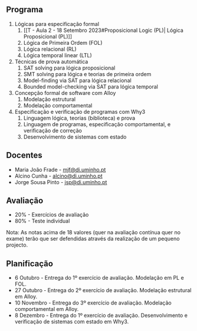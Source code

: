 ## Programa

1. Lógicas para especificação formal
	1. [[T - Aula 2 - 18 Setembro 2023#Proposicional Logic (PL)| Lógica Proposicional (PL)]]
	2. Lógica de Primeira Ordem (FOL)
	3. Lógica relacional (RL)
	4. Lógica temporal linear (LTL)
2. Técnicas de prova automática
	1. SAT solving para lógica proposicional
	2. SMT solving para lógica e teorias de primeira ordem
	3. Model-finding via SAT para lógica relacional
	4. Bounded model-checking via SAT para lógica temporal
3. Concepção formal de software com Alloy
	1. Modelação estrutural
	2. Modelação comportamental
4. Especificação e verificação de programas com Why3
	1. Linguagem lógica, teorias (biblioteca) e prova
	2. Linguagem de programas, especificação comportamental, e verificação de correção
	3. Desenvolvimento de sistemas com estado
  
## Docentes
- Maria João Frade - [mjf@di.uminho.pt](mailto:mjf@di.uminho.pt)
- Alcino Cunha - [alcino@di.uminho.pt](mailto:alcino@di.uminho.pt)
- Jorge Sousa Pinto - [jsp@di.uminho.pt](mailto:jsp@di.uminho.pt)
  
## Avaliação
- 20% - Exercícios de avaliação
- 80% - Teste individual   

Nota: As notas acima de 18 valores (quer na avaliação contínua quer no exame) terão que ser defendidas através da realização de um pequeno projecto.

  
## Planificação
- 6 Outubro - Entrega do 1º exercício de avaliação. Modelação em PL e FOL.
- 27 Outubro - Entrega do 2º exercício de avaliação. Modelação estrutural em Alloy.
- 10 Novembro - Entrega do 3º exercício de avaliação. Modelação comportamental em Alloy.
- 8 Dezembro - Entrega do 1º exercício de avaliação. Desenvolvimento e verificação de sistemas com estado em Why3.
